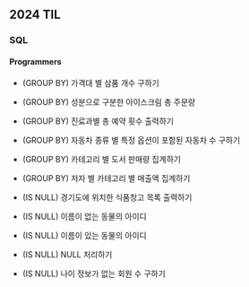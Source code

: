 ## 2024 TIL
### SQL     
#### Programmers   
* (GROUP BY) 가격대 별 삼품 개수 구하기   
* (GROUP BY) 성분으로 구분한 아이스크림 총 주문량   
* (GROUP BY) 진료과별 총 예약 횟수 출력하기 
* (GROUP BY) 자동차 종류 별 특정 옵션이 포함된 자동차 수 구하기 
* (GROUP BY) 카테고리 별 도서 판매량 집계하기     
* (GROUP BY) 저자 별 카테고리 별 매출액 집계하기   
  
* (IS NULL) 경기도에 위치한 식품창고 목록 출력하기 
* (IS NULL) 이름이 없는 동물의 아이디
* (IS NULL) 이름이 있는 동물의 아이디
* (IS NULL) NULL 처리하기
* (IS NULL) 나이 정보가 없는 회원 수 구하기

